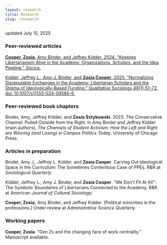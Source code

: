 ```yaml
---
layout: research
title: Research
slug: /research
---
```

updated July 15, 2025
### Peer-reviewed articles

[**Cooper, Zosia**, Amy Binder, and Jeffrey Kidder. 2024. "Keeping Libertarianism Alive in the Academy: Organizations, Scholars, and the Idea Pipeline." _Socius_.](https://journals.sagepub.com/doi/full/10.1177/23780231241287949)

[Kidder, Jeffrey L., Amy J. Binder, and **Zosia Cooper**. 2025. “Normalizing Disreputable Exchanges in the Academy: Libertarian Scholars and the Stigma of Ideologically-Based Funding.” Qualitative Sociology 48(1):51–72. doi: 10.1007/s11133-024-09586-6.](https://link.springer.com/article/10.1007/s11133-024-09586-6)

### Peer-reviewed book chapters
Binder, Amy, Jeffrey Kidder, and **Zosia Sztykowski**. 2023. The Conservative Channel: Pulled Outside from the Right. In Amy Binder and Jeffrey Kidder (main authors), _The Channels of Student Activism: How the Left and Right are Winning (and Losing) in Campus Politics Today_. University of Chicago Press.

### Articles in preparation
Binder, Amy J., Jeffrey L. Kidder, and **Zosia Cooper**. Carving Out Ideological Space in the Curriculum: The Sometimes Contentious Case of PPEs. R&R at _Sociological Quarterly._

Kidder, Jeffrey L., Amy J. Binder, and **Zosia Cooper**. 	"We Don't Fit At All": The Symbolic Boundaries of Libertarians Connected to the Academy. R&R at _American Journal of Cultural Sociology._

**Cooper, Zosia**, Amy Binder, and Jeffrey Kidder. [Political minorities in the professions.] Under review at _Administrative Science Quarterly_.

### Working papers
**Cooper, Zosia**. "Gen Zs and the changing face of work centrality." Manuscript available. 

